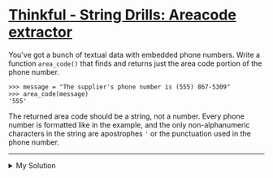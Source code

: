 # [Thinkful - String Drills: Areacode extractor](https://www.codewars.com/kata/585a36b445376cbc22000072)

You've got a bunch of textual data with embedded phone numbers. Write a function `area_code()` that finds and returns just the area code portion of the phone number.

    >>> message = "The supplier's phone number is (555) 867-5309"
    >>> area_code(message)
    '555'

The returned area code should be a string, not a number. Every phone number is formatted like in the example, and the only non-alphanumeric characters in the string are apostrophes `'` or the punctuation used in the phone number.

---

<details><summary>My Solution</summary>

```js
function areaCode(text) {
  const openBracketIdx = text.indexOf('(')
  const closeBracketIdx = text.indexOf(')')

  return text.slice(openBracketIdx + 1, closeBracketIdx)
}
```

</details>
